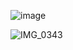 ![image](https://github.com/user-attachments/assets/217c69c2-bd0a-4cd6-8039-a14d6c280c79)

![IMG_0343](https://github.com/user-attachments/assets/84bd5426-08bd-4206-b831-5706b19e6496)

